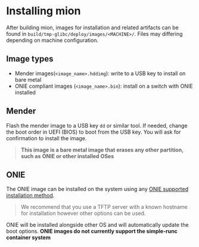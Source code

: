 # Installing mion

After building mion, images for installation and related artifacts can be found
in `build/tmp-glibc/deploy/images/<MACHINE>/`. Files may differing depending on
machine configuration.

## Image types

* Mender images(`<image_name>.hddimg`):
  write to a USB key to install on bare metal
* ONIE compliant images (`<image_name>.bin`): install on a switch with ONIE
  installed
  
## Mender

Flash the mender image to a USB key `dd` or similar tool.
If needed, change the boot order in UEFI (BIOS) to boot from the USB key. You
will ask for confirmation to install the image.

> **This image is a bare metal image that erases any other partition, such as**
  **ONIE or other installed OSes**

## ONIE

The ONIE image can be installed on the system using any
[ONIE supported installation method](https://opencomputeproject.github.io/onie/user-guide/index.html).

> We recommend that you use a TFTP server with a known hostname for installation
  however other options can be used.

ONIE will be installed alongside other OS and will automatically update the boot
options. **ONIE images do not currently support the simple-runc container system**
